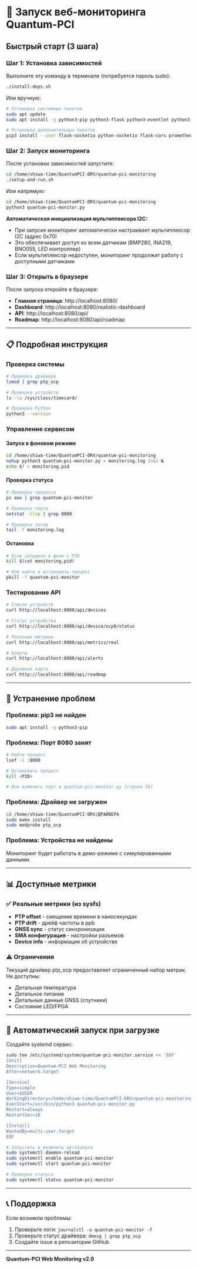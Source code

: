 # 🚀 Запуск веб-мониторинга Quantum-PCI

## Быстрый старт (3 шага)

### Шаг 1: Установка зависимостей

Выполните эту команду в терминале (потребуется пароль sudo):

```bash
./install-deps.sh
```

Или вручную:

```bash
# Установка системных пакетов
sudo apt update
sudo apt install -y python3-pip python3-flask python3-eventlet python3-requests python3-yaml python3-psutil

# Установка дополнительных пакетов
pip3 install --user flask-socketio python-socketio flask-cors prometheus-client
```

### Шаг 2: Запуск мониторинга

После установки зависимостей запустите:

```bash
cd /home/shiwa-time/QuantumPCI-DRV/quantum-pci-monitoring
./setup-and-run.sh
```

Или напрямую:

```bash
cd /home/shiwa-time/QuantumPCI-DRV/quantum-pci-monitoring
python3 quantum-pci-monitor.py
```

**Автоматическая инициализация мультиплексора I2C:**
- При запуске мониторинг автоматически настраивает мультиплексор I2C (адрес 0x70)
- Это обеспечивает доступ ко всем датчикам (BMP280, INA219, BNO055, LED контроллер)
- Если мультиплексор недоступен, мониторинг продолжит работу с доступными датчиками

### Шаг 3: Открыть в браузере

После запуска откройте в браузере:

- **Главная страница**: http://localhost:8080/
- **Dashboard**: http://localhost:8080/realistic-dashboard
- **API**: http://localhost:8080/api/
- **Roadmap**: http://localhost:8080/api/roadmap

---

## 📋 Подробная инструкция

### Проверка системы

```bash
# Проверка драйвера
lsmod | grep ptp_ocp

# Проверка устройств
ls -la /sys/class/timecard/

# Проверка Python
python3 --version
```

### Управление сервисом

#### Запуск в фоновом режиме

```bash
cd /home/shiwa-time/QuantumPCI-DRV/quantum-pci-monitoring
nohup python3 quantum-pci-monitor.py > monitoring.log 2>&1 &
echo $! > monitoring.pid
```

#### Проверка статуса

```bash
# Проверка процесса
ps aux | grep quantum-pci-monitor

# Проверка порта
netstat -tlnp | grep 8080

# Проверка логов
tail -f monitoring.log
```

#### Остановка

```bash
# Если запущено в фоне с PID
kill $(cat monitoring.pid)

# Или найти и остановить процесс
pkill -f quantum-pci-monitor
```

### Тестирование API

```bash
# Список устройств
curl http://localhost:8080/api/devices

# Статус устройства
curl http://localhost:8080/api/device/ocp0/status

# Реальные метрики
curl http://localhost:8080/api/metrics/real

# Алерты
curl http://localhost:8080/api/alerts

# Дорожная карта
curl http://localhost:8080/api/roadmap
```

---

## 🐛 Устранение проблем

### Проблема: pip3 не найден

```bash
sudo apt install -y python3-pip
```

### Проблема: Порт 8080 занят

```bash
# Найти процесс
lsof -i :8080

# Остановить процесс
kill <PID>

# Или изменить порт в quantum-pci-monitor.py (строка 58)
```

### Проблема: Драйвер не загружен

```bash
cd /home/shiwa-time/QuantumPCI-DRV/ДРАЙВЕРА
sudo make install
sudo modprobe ptp_ocp
```

### Проблема: Устройства не найдены

Мониторинг будет работать в демо-режиме с симулированными данными.

---

## 📊 Доступные метрики

### ✅ Реальные метрики (из sysfs)

- **PTP offset** - смещение времени в наносекундах
- **PTP drift** - дрейф частоты в ppb
- **GNSS sync** - статус синхронизации
- **SMA конфигурация** - настройки разъемов
- **Device info** - информация об устройстве

### ⚠️ Ограничения

Текущий драйвер ptp_ocp предоставляет ограниченный набор метрик.
Не доступны:
- Детальная температура
- Детальное питание
- Детальные данные GNSS (спутники)
- Состояние LED/FPGA

---

## 🎯 Автоматический запуск при загрузке

Создайте systemd сервис:

```bash
sudo tee /etc/systemd/system/quantum-pci-monitor.service << 'EOF'
[Unit]
Description=Quantum-PCI Web Monitoring
After=network.target

[Service]
Type=simple
User=$USER
WorkingDirectory=/home/shiwa-time/QuantumPCI-DRV/quantum-pci-monitoring
ExecStart=/usr/bin/python3 quantum-pci-monitor.py
Restart=always
RestartSec=10

[Install]
WantedBy=multi-user.target
EOF

# Запустить и включить автозапуск
sudo systemctl daemon-reload
sudo systemctl enable quantum-pci-monitor
sudo systemctl start quantum-pci-monitor

# Проверка статуса
sudo systemctl status quantum-pci-monitor
```

---

## 📞 Поддержка

Если возникли проблемы:

1. Проверьте логи: `journalctl -u quantum-pci-monitor -f`
2. Проверьте статус драйвера: `dmesg | grep ptp_ocp`
3. Создайте issue в репозитории GitHub

---

**Quantum-PCI Web Monitoring v2.0**









